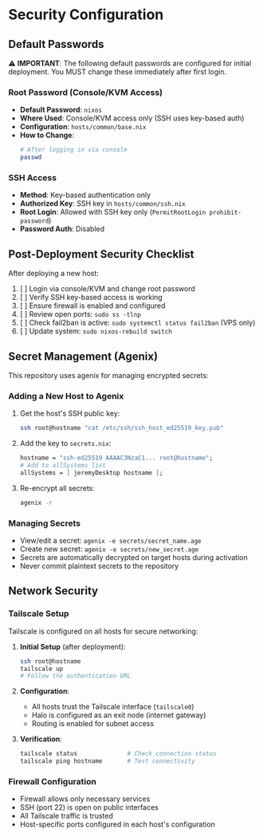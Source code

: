 # Security Configuration

## Default Passwords

⚠️ **IMPORTANT**: The following default passwords are configured for initial deployment. You MUST change these immediately after first login.

### Root Password (Console/KVM Access)
- **Default Password**: `nixos`
- **Where Used**: Console/KVM access only (SSH uses key-based auth)
- **Configuration**: `hosts/common/base.nix`
- **How to Change**: 
  ```bash
  # After logging in via console
  passwd
  ```

### SSH Access
- **Method**: Key-based authentication only
- **Authorized Key**: SSH key in `hosts/common/ssh.nix`
- **Root Login**: Allowed with SSH key only (`PermitRootLogin prohibit-password`)
- **Password Auth**: Disabled

## Post-Deployment Security Checklist

After deploying a new host:

1. [ ] Login via console/KVM and change root password
2. [ ] Verify SSH key-based access is working
3. [ ] Ensure firewall is enabled and configured
4. [ ] Review open ports: `sudo ss -tlnp`
5. [ ] Check fail2ban is active: `sudo systemctl status fail2ban` (VPS only)
6. [ ] Update system: `sudo nixos-rebuild switch`

## Secret Management (Agenix)

This repository uses agenix for managing encrypted secrets:

### Adding a New Host to Agenix

1. Get the host's SSH public key:
   ```bash
   ssh root@hostname "cat /etc/ssh/ssh_host_ed25519_key.pub"
   ```

2. Add the key to `secrets.nix`:
   ```nix
   hostname = "ssh-ed25519 AAAAC3NzaC1... root@hostname";
   # Add to allSystems list
   allSystems = [ jeremyDesktop hostname ];
   ```

3. Re-encrypt all secrets:
   ```bash
   agenix -r
   ```

### Managing Secrets

- View/edit a secret: `agenix -e secrets/secret_name.age`
- Create new secret: `agenix -e secrets/new_secret.age`
- Secrets are automatically decrypted on target hosts during activation
- Never commit plaintext secrets to the repository

## Network Security

### Tailscale Setup

Tailscale is configured on all hosts for secure networking:

1. **Initial Setup** (after deployment):
   ```bash
   ssh root@hostname
   tailscale up
   # Follow the authentication URL
   ```

2. **Configuration**:
   - All hosts trust the Tailscale interface (`tailscale0`)
   - Halo is configured as an exit node (internet gateway)
   - Routing is enabled for subnet access

3. **Verification**:
   ```bash
   tailscale status              # Check connection status
   tailscale ping hostname       # Test connectivity
   ```

### Firewall Configuration

- Firewall allows only necessary services
- SSH (port 22) is open on public interfaces
- All Tailscale traffic is trusted
- Host-specific ports configured in each host's configuration